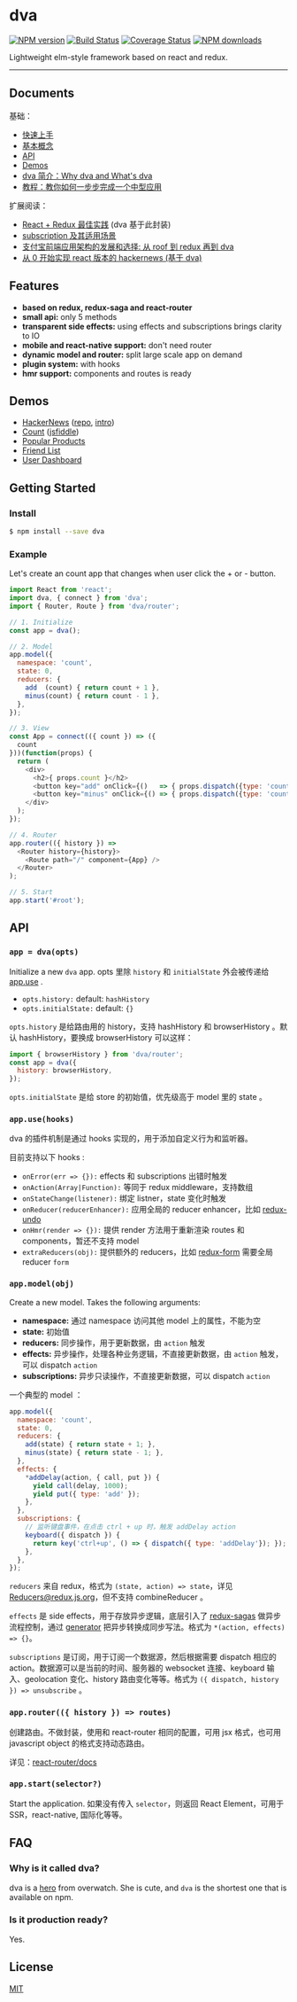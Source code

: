 # dva

[![NPM version](https://img.shields.io/npm/v/dva.svg?style=flat)](https://npmjs.org/package/dva)
[![Build Status](https://img.shields.io/travis/sorrycc/dva.svg?style=flat)](https://travis-ci.org/sorrycc/dva)
[![Coverage Status](https://img.shields.io/coveralls/sorrycc/dva.svg?style=flat)](https://coveralls.io/r/sorrycc/dva)
[![NPM downloads](http://img.shields.io/npm/dm/dva.svg?style=flat)](https://npmjs.org/package/dva)

Lightweight elm-style framework based on react and redux.

----

## Documents

基础：

- [快速上手](https://github.com/dvajs/dva-docs/blob/master/zh/%E5%BF%AB%E9%80%9F%E4%B8%8A%E6%89%8B.md)
- [基本概念](https://github.com/dvajs/dva-docs/blob/master/zh/concepts/01-%E5%9F%BA%E6%9C%AC%E6%A6%82%E5%BF%B5.md)
- [API](#api)
- [Demos](#demos)
- [dva 简介：Why dva and What's dva](https://github.com/dvajs/dva/issues/1)
- [教程：教你如何一步步完成一个中型应用](https://github.com/dvajs/dva-docs/blob/master/zh/tutorial/01-%E6%A6%82%E8%A6%81.md)

扩展阅读：

- [React + Redux 最佳实践](https://github.com/sorrycc/blog/issues/1) (dva 基于此封装)
- [subscription 及其适用场景](https://github.com/dvajs/dva/issues/3#issuecomment-229250708)
- [支付宝前端应用架构的发展和选择: 从 roof 到 redux 再到 dva](https://github.com/sorrycc/blog/issues/6)
- [从 0 开始实现 react 版本的 hackernews (基于 dva)](https://github.com/sorrycc/blog/issues/9)

## Features

- **based on redux, redux-saga and react-router**
- **small api:** only 5 methods
- **transparent side effects:** using effects and subscriptions brings clarity to IO
- **mobile and react-native support:** don't need router
- **dynamic model and router:** split large scale app on demand
- **plugin system:** with hooks
- **hmr support:** components and routes is ready

## Demos

- [HackerNews](https://dvajs.github.io/dva-hackernews/) ([repo](https://github.com/dvajs/dva-hackernews), [intro](https://github.com/sorrycc/blog/issues/9))
- [Count](./examples/count) ([jsfiddle](https://jsfiddle.net/puftw0ea/))
- [Popular Products](./examples/popular-products)
- [Friend List](./examples/friend-list)
- [User Dashboard](./examples/user-dashboard)

## Getting Started

### Install

```bash
$ npm install --save dva
```

### Example

Let's create an count app that changes when user click the + or - button. 

```javascript
import React from 'react';
import dva, { connect } from 'dva';
import { Router, Route } from 'dva/router';

// 1. Initialize
const app = dva();

// 2. Model
app.model({
  namespace: 'count',
  state: 0,
  reducers: {
    add  (count) { return count + 1 },
    minus(count) { return count - 1 },
  },
});

// 3. View
const App = connect(({ count }) => ({
  count
}))(function(props) {
  return (
    <div>
      <h2>{ props.count }</h2>
      <button key="add" onClick={()   => { props.dispatch({type: 'count/add'})}}>+</button>
      <button key="minus" onClick={() => { props.dispatch({type: 'count/minus'})}}>-</button>
    </div>
  );
});

// 4. Router
app.router(({ history }) =>
  <Router history={history}>
    <Route path="/" component={App} />
  </Router>
);

// 5. Start
app.start('#root');
```

## API

### `app = dva(opts)`

Initialize a new `dva` app. opts 里除 `history` 和 `initialState` 外会被传递给 [app.use](#appusehooks) .

- `opts.history:` default: `hashHistory`
- `opts.initialState:` default: `{}`

`opts.history` 是给路由用的 history，支持 hashHistory 和 browserHistory 。默认 hashHistory，要换成 browserHistory 可以这样：

```javascript
import { browserHistory } from 'dva/router';
const app = dva({
  history: browserHistory,
});
```

`opts.initialState` 是给 store 的初始值，优先级高于 model 里的 state 。

### `app.use(hooks)`

dva 的插件机制是通过 hooks 实现的，用于添加自定义行为和监听器。

目前支持以下 hooks :

- `onError(err => {}):` effects 和 subscriptions 出错时触发
- `onAction(Array|Function):` 等同于 redux middleware，支持数组
- `onStateChange(listener):` 绑定 listner，state 变化时触发
- `onReducer(reducerEnhancer):` 应用全局的 reducer enhancer，比如 [redux-undo](https://github.com/omnidan/redux-undo)
- `onHmr(render => {}):` 提供 render 方法用于重新渲染 routes 和 components，暂还不支持 model
- `extraReducers(obj):` 提供额外的 reducers，比如 [redux-form](https://github.com/erikras/redux-form) 需要全局 reducer `form`

### `app.model(obj)`

Create a new model. Takes the following arguments:

- **namespace:** 通过 namespace 访问其他 model 上的属性，不能为空
- **state:** 初始值
- **reducers:** 同步操作，用于更新数据，由 `action` 触发
- **effects:** 异步操作，处理各种业务逻辑，不直接更新数据，由 `action` 触发，可以 dispatch `action`
- **subscriptions:** 异步只读操作，不直接更新数据，可以 dispatch `action`

一个典型的 model ：

```javascript
app.model({
  namespace: 'count',
  state: 0,
  reducers: {
    add(state) { return state + 1; },
    minus(state) { return state - 1; },
  },
  effects: {
    *addDelay(action, { call, put }) {
      yield call(delay, 1000);
      yield put({ type: 'add' });
    },
  },
  subscriptions: {
    // 监听键盘事件，在点击 ctrl + up 时，触发 addDelay action
    keyboard({ dispatch }) {
      return key('ctrl+up', () => { dispatch({ type: 'addDelay'}); });
    },
  },
});
```

`reducers` 来自 redux，格式为 `(state, action) => state`，详见 [Reducers@redux.js.org](http://redux.js.org/docs/basics/Reducers.html)，但不支持 combineReducer 。

`effects` 是 side effects，用于存放异步逻辑，底层引入了 [redux-sagas](https://github.com/yelouafi/redux-saga) 做异步流程控制，通过 [generator](http://www.ruanyifeng.com/blog/2015/04/generator.html) 把异步转换成同步写法。格式为 `*(action, effects) => {}`。

`subscriptions` 是订阅，用于订阅一个数据源，然后根据需要 dispatch 相应的 action。数据源可以是当前的时间、服务器的 websocket 连接、keyboard 输入、geolocation 变化、history 路由变化等等。格式为 `({ dispatch, history }) => unsubscribe` 。

### `app.router(({ history }) => routes)`

创建路由。不做封装，使用和 react-router 相同的配置，可用 jsx 格式，也可用 javascript object 的格式支持动态路由。

详见：[react-router/docs](https://github.com/reactjs/react-router/tree/master/docs)

### `app.start(selector?)`

Start the application. 如果没有传入 `selector`，则返回 React Element，可用于 SSR，react-native, 国际化等等。

## FAQ

### Why is it called dva?

dva is a [hero](http://ow.blizzard.cn/heroes/dva) from overwatch. She is cute, and `dva` is the shortest one that is available on npm.

### Is it production ready?

Yes.

## License

[MIT](https://tldrlegal.com/license/mit-license)
